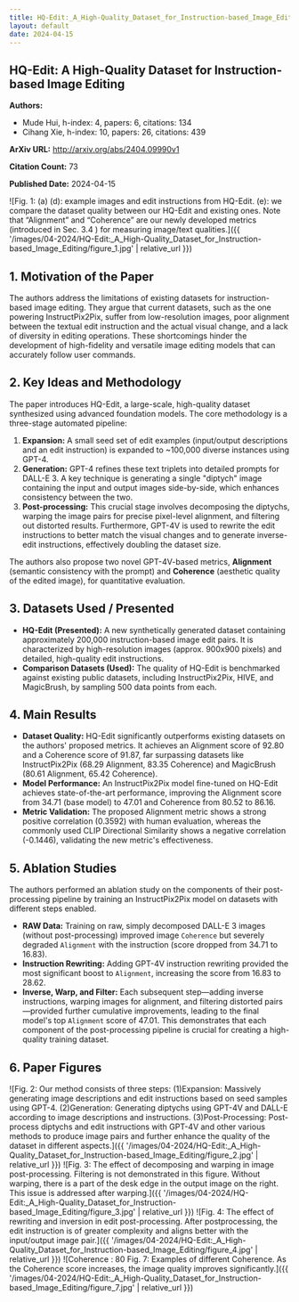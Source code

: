 ```yaml
---
title: HQ-Edit:_A_High-Quality_Dataset_for_Instruction-based_Image_Editing
layout: default
date: 2024-04-15
---
```

## HQ-Edit: A High-Quality Dataset for Instruction-based Image Editing
**Authors:**
- Mude Hui, h-index: 4, papers: 6, citations: 134
- Cihang Xie, h-index: 10, papers: 26, citations: 439

**ArXiv URL:** http://arxiv.org/abs/2404.09990v1

**Citation Count:** 73

**Published Date:** 2024-04-15

![Fig. 1: (a) (d): example images and edit instructions from HQ-Edit. (e): we compare the dataset quality between our HQ-Edit and existing ones. Note that “Alignment” and “Coherence” are our newly developed metrics (introduced in Sec. 3.4 ) for measuring image/text qualities.]({{ '/images/04-2024/HQ-Edit:_A_High-Quality_Dataset_for_Instruction-based_Image_Editing/figure_1.jpg' | relative_url }})
## 1. Motivation of the Paper
The authors address the limitations of existing datasets for instruction-based image editing. They argue that current datasets, such as the one powering InstructPix2Pix, suffer from low-resolution images, poor alignment between the textual edit instruction and the actual visual change, and a lack of diversity in editing operations. These shortcomings hinder the development of high-fidelity and versatile image editing models that can accurately follow user commands.

## 2. Key Ideas and Methodology
The paper introduces HQ-Edit, a large-scale, high-quality dataset synthesized using advanced foundation models. The core methodology is a three-stage automated pipeline:
1.  **Expansion:** A small seed set of edit examples (input/output descriptions and an edit instruction) is expanded to ~100,000 diverse instances using GPT-4.
2.  **Generation:** GPT-4 refines these text triplets into detailed prompts for DALL-E 3. A key technique is generating a single "diptych" image containing the input and output images side-by-side, which enhances consistency between the two.
3.  **Post-processing:** This crucial stage involves decomposing the diptychs, warping the image pairs for precise pixel-level alignment, and filtering out distorted results. Furthermore, GPT-4V is used to rewrite the edit instructions to better match the visual changes and to generate inverse-edit instructions, effectively doubling the dataset size.

The authors also propose two novel GPT-4V-based metrics, **Alignment** (semantic consistency with the prompt) and **Coherence** (aesthetic quality of the edited image), for quantitative evaluation.

## 3. Datasets Used / Presented
*   **HQ-Edit (Presented):** A new synthetically generated dataset containing approximately 200,000 instruction-based image edit pairs. It is characterized by high-resolution images (approx. 900x900 pixels) and detailed, high-quality edit instructions.
*   **Comparison Datasets (Used):** The quality of HQ-Edit is benchmarked against existing public datasets, including InstructPix2Pix, HIVE, and MagicBrush, by sampling 500 data points from each.

## 4. Main Results
*   **Dataset Quality:** HQ-Edit significantly outperforms existing datasets on the authors' proposed metrics. It achieves an Alignment score of 92.80 and a Coherence score of 91.87, far surpassing datasets like InstructPix2Pix (68.29 Alignment, 83.35 Coherence) and MagicBrush (80.61 Alignment, 65.42 Coherence).
*   **Model Performance:** An InstructPix2Pix model fine-tuned on HQ-Edit achieves state-of-the-art performance, improving the Alignment score from 34.71 (base model) to 47.01 and Coherence from 80.52 to 86.16.
*   **Metric Validation:** The proposed Alignment metric shows a strong positive correlation (0.3592) with human evaluation, whereas the commonly used CLIP Directional Similarity shows a negative correlation (-0.1446), validating the new metric's effectiveness.

## 5. Ablation Studies
The authors performed an ablation study on the components of their post-processing pipeline by training an InstructPix2Pix model on datasets with different steps enabled.
*   **RAW Data:** Training on raw, simply decomposed DALL-E 3 images (without post-processing) improved image `Coherence` but severely degraded `Alignment` with the instruction (score dropped from 34.71 to 16.83).
*   **Instruction Rewriting:** Adding GPT-4V instruction rewriting provided the most significant boost to `Alignment`, increasing the score from 16.83 to 28.62.
*   **Inverse, Warp, and Filter:** Each subsequent step—adding inverse instructions, warping images for alignment, and filtering distorted pairs—provided further cumulative improvements, leading to the final model's top `Alignment` score of 47.01. This demonstrates that each component of the post-processing pipeline is crucial for creating a high-quality training dataset.

## 6. Paper Figures
![Fig. 2: Our method consists of three steps: (1)Expansion: Massively generating image descriptions and edit instructions based on seed samples using GPT-4. (2)Generation: Generating diptychs using GPT-4V and DALL-E according to image descriptions and instructions. (3)Post-Processing: Post-process diptychs and edit instructions with GPT-4V and other various methods to produce image pairs and further enhance the quality of the dataset in different aspects.]({{ '/images/04-2024/HQ-Edit:_A_High-Quality_Dataset_for_Instruction-based_Image_Editing/figure_2.jpg' | relative_url }})
![Fig. 3: The effect of decomposing and warping in image post-processing. Filtering is not demonstrated in this figure. Without warping, there is a part of the desk edge in the output image on the right. This issue is addressed after warping.]({{ '/images/04-2024/HQ-Edit:_A_High-Quality_Dataset_for_Instruction-based_Image_Editing/figure_3.jpg' | relative_url }})
![Fig. 4: The effect of rewriting and inversion in edit post-processing. After postprocessing, the edit instruction is of greater complexity and aligns better with the input/output image pair.]({{ '/images/04-2024/HQ-Edit:_A_High-Quality_Dataset_for_Instruction-based_Image_Editing/figure_4.jpg' | relative_url }})
![Coherence : 80 Fig. 7: Examples of different Coherence. As the Coherence score increases, the image quality improves significantly.]({{ '/images/04-2024/HQ-Edit:_A_High-Quality_Dataset_for_Instruction-based_Image_Editing/figure_7.jpg' | relative_url }})
